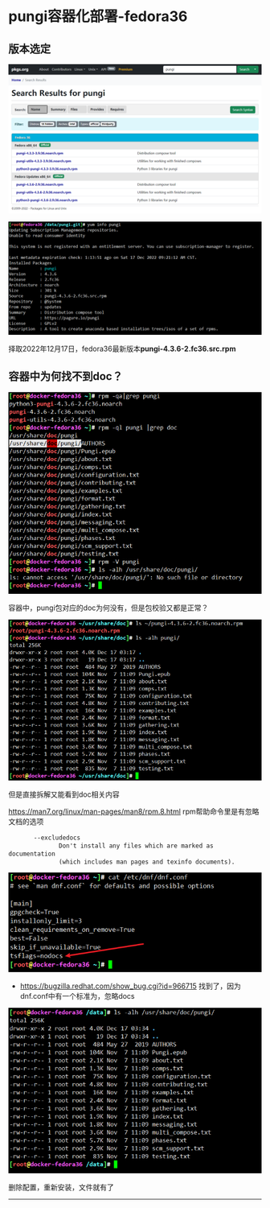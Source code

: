 # pungi容器化部署-fedora36


## 版本选定

![20221217_103441_59](image/20221217_103441_59.png)

![20221217_103514_96](image/20221217_103514_96.png)

择取2022年12月17日，fedora36最新版本**pungi-4.3.6-2.fc36.src.rpm**

















## 容器中为何找不到doc？

![20221217_111521_47](image/20221217_111521_47.png)

容器中，pungi包对应的doc为何没有，但是包校验又都是正常？

![20221217_111821_30](image/20221217_111821_30.png)

但是直接拆解又能看到doc相关内容


<https://man7.org/linux/man-pages/man8/rpm.8.html>
rpm帮助命令里是有忽略文档的选项

```
       --excludedocs
              Don't install any files which are marked as documentation
              (which includes man pages and texinfo documents).
```


![20221217_112431_40](image/20221217_112431_40.png)

* <https://bugzilla.redhat.com/show_bug.cgi?id=966715> 找到了，因为dnf.conf中有一个标准为，忽略docs

![20221217_113621_23](image/20221217_113621_23.png)

删除配置，重新安装，文件就有了



---
